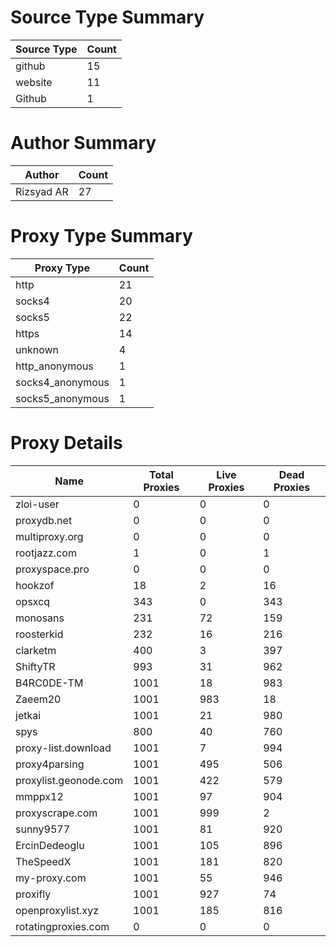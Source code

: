 # Source Type Summary

| Source Type | Count |
|-------------|-------|
| github | 15 |
| website | 11 |
| Github | 1 |


# Author Summary

| Author | Count |
|--------|-------|
| Rizsyad AR | 27 |


# Proxy Type Summary

| Proxy Type | Count |
|------------|-------|
| http | 21 |
| socks4 | 20 |
| socks5 | 22 |
| https | 14 |
| unknown | 4 |
| http_anonymous | 1 |
| socks4_anonymous | 1 |
| socks5_anonymous | 1 |


# Proxy Details

| Name | Total Proxies | Live Proxies | Dead Proxies |
|------|---------------|--------------|---------------|
| zloi-user | 0 | 0 | 0 |
| proxydb.net | 0 | 0 | 0 |
| multiproxy.org | 0 | 0 | 0 |
| rootjazz.com | 1 | 0 | 1 |
| proxyspace.pro | 0 | 0 | 0 |
| hookzof | 18 | 2 | 16 |
| opsxcq | 343 | 0 | 343 |
| monosans | 231 | 72 | 159 |
| roosterkid | 232 | 16 | 216 |
| clarketm | 400 | 3 | 397 |
| ShiftyTR | 993 | 31 | 962 |
| B4RC0DE-TM | 1001 | 18 | 983 |
| Zaeem20 | 1001 | 983 | 18 |
| jetkai | 1001 | 21 | 980 |
| spys | 800 | 40 | 760 |
| proxy-list.download | 1001 | 7 | 994 |
| proxy4parsing | 1001 | 495 | 506 |
| proxylist.geonode.com | 1001 | 422 | 579 |
| mmppx12 | 1001 | 97 | 904 |
| proxyscrape.com | 1001 | 999 | 2 |
| sunny9577 | 1001 | 81 | 920 |
| ErcinDedeoglu | 1001 | 105 | 896 |
| TheSpeedX | 1001 | 181 | 820 |
| my-proxy.com | 1001 | 55 | 946 |
| proxifly | 1001 | 927 | 74 |
| openproxylist.xyz | 1001 | 185 | 816 |
| rotatingproxies.com | 0 | 0 | 0 |
